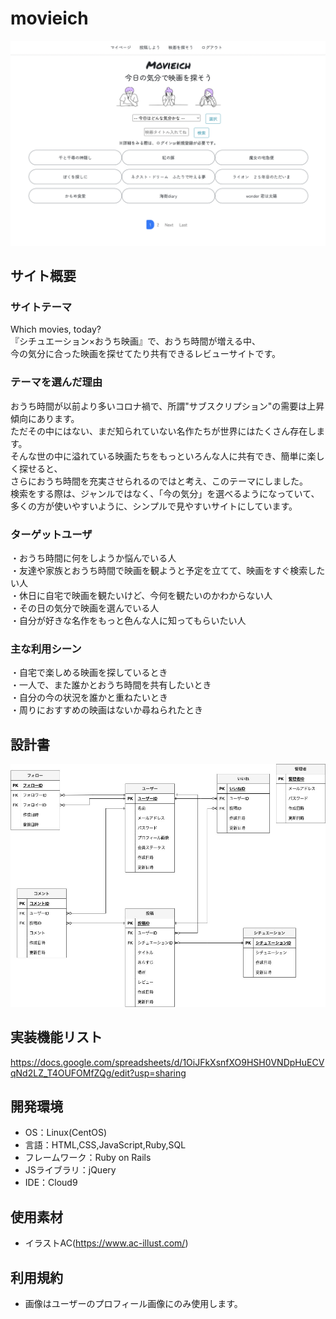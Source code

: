 # movieich

![toppage](/app/assets/images/toppage.png)

## サイト概要
### サイトテーマ
Which movies, today?<br>
『シチュエーション×おうち映画』で、おうち時間が増える中、<br>今の気分に合った映画を探せてたり共有できるレビューサイトです。

### テーマを選んだ理由
おうち時間が以前より多いコロナ禍で、所謂"サブスクリプション"の需要は上昇傾向にあります。<br>
ただその中にはない、まだ知られていない名作たちが世界にはたくさん存在します。<br>そんな世の中に溢れている映画たちをもっといろんな人に共有でき、簡単に楽しく探せると、<br>
さらにおうち時間を充実させられるのではと考え、このテーマにしました。<br>検索をする際は、ジャンルではなく、「今の気分」を選べるようになっていて、<br>
多くの方が使いやすいように、シンプルで見やすいサイトにしています。


### ターゲットユーザ
・おうち時間に何をしようか悩んでいる人<br>
・友達や家族とおうち時間で映画を観ようと予定を立てて、映画をすぐ検索したい人<br>
・休日に自宅で映画を観たいけど、今何を観たいのかわからない人<br>
・その日の気分で映画を選んでいる人<br>
・自分が好きな名作をもっと色んな人に知ってもらいたい人

### 主な利用シーン
・自宅で楽しめる映画を探しているとき<br>
・一人で、また誰かとおうち時間を共有したいとき<br>
・自分の今の状況を誰かと重ねたいとき<br>
・周りにおすすめの映画はないか尋ねられたとき<br>

## 設計書
![er](/app/assets/images/er.jpg)

## 実装機能リスト
https://docs.google.com/spreadsheets/d/1OiJFkXsnfXO9HSH0VNDpHuECVqNd2LZ_T4OUFOMfZQg/edit?usp=sharing

## 開発環境
- OS：Linux(CentOS)
- 言語：HTML,CSS,JavaScript,Ruby,SQL
- フレームワーク：Ruby on Rails
- JSライブラリ：jQuery
- IDE：Cloud9

## 使用素材
- イラストAC(https://www.ac-illust.com/)

## 利用規約
- 画像はユーザーのプロフィール画像にのみ使用します。

